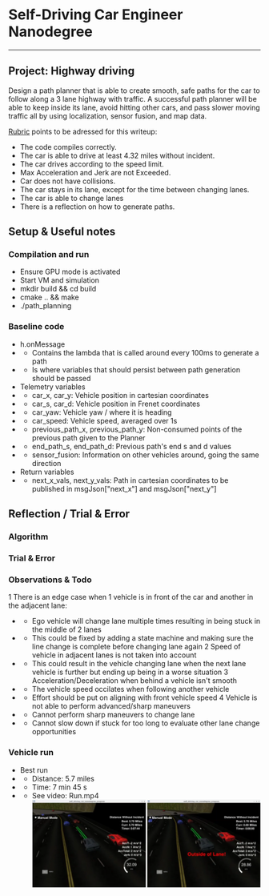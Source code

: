 # Self-Driving Car Engineer Nanodegree

---

## Project: **Highway driving** 

Design a path planner that is able to create smooth, safe paths for the car to follow along a 3 lane highway with traffic. A successful path planner will be able to keep inside its lane, avoid hitting other cars, and pass slower moving traffic all by using localization, sensor fusion, and map data.

[Rubric](https://review.udacity.com/#!/rubrics/1971/view) points to be adressed for this writeup:
* The code compiles correctly.
* The car is able to drive at least 4.32 miles without incident.
* The car drives according to the speed limit.
* Max Acceleration and Jerk are not Exceeded.
* Car does not have collisions.
* The car stays in its lane, except for the time between changing lanes.
* The car is able to change lanes
* There is a reflection on how to generate paths.

[//]: # (Image References)

[image1]: ./RunEnd.png "End of longest run"

## Setup & Useful notes

### Compilation and run

* Ensure GPU mode is activated
* Start VM and simulation
* mkdir build && cd build
* cmake .. && make
* ./path_planning

### Baseline code
* h.onMessage
* * Contains the lambda that is called around every 100ms to generate a path
* * Is where variables that should persist between path generation should be passed
* Telemetry variables
* * car_x, car_y: Vehicle position in cartesian coordinates
* * car_s, car_d: Vehicle position in Frenet coordinates
* * car_yaw: Vehicle yaw / where it is heading
* * car_speed: Vehicle speed, averaged over 1s
* * previous_path_x, previous_path_y: Non-consumed points of the previous path given to the Planner  
* * end_path_s, end_path_d: Previous path's end s and d values
* * sensor_fusion: Information on other vehicles around, going the same direction
* Return variables
* * next_x_vals, next_y_vals: Path in cartesian coordinates to be published in msgJson["next_x"] and msgJson["next_y"]

## Reflection / Trial & Error

### Algorithm

### Trial & Error



### Observations & Todo
1 There is an edge case when 1 vehicle is in front of the car and another in the adjacent lane:
* * Ego vehicle will change lane multiple times resulting in being stuck in the middle of 2 lanes
* * This could be fixed by adding a state machine and making sure the line change is complete before changing lane again
2 Speed of vehicle in adjacent lanes is not taken into account
* * This could result in the vehicle changing lane when the next lane vehicle is further but ending up being in a worse situation
3 Acceleration/Deceleration when behind a vehicle isn't smooth
* * The vehicle speed occilates when following another vehicle
* * Effort should be put on aligning with front vehicle speed
4 Vehicle is not able to perform advanced/sharp maneuvers
* * Cannot perform sharp maneuvers to change lane
* * Cannot slow down if stuck for too long to evaluate other lane change opportunities

### Vehicle run
* Best run
* * Distance: 5.7 miles
* * Time: 7 min 45 s
* * See video: Run.mp4
![End of run][image1]
